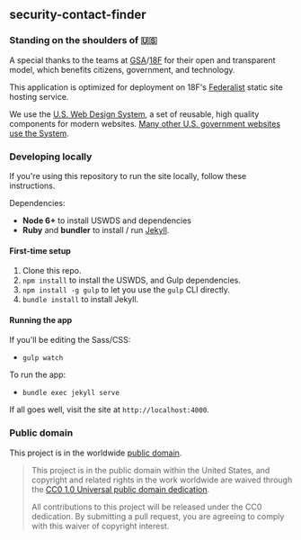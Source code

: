 ## security-contact-finder

### Standing on the shoulders of :us:

A special thanks to the teams at [GSA](https://github.com/GSA/)/[18F](https://github.com/18F/) for their open and transparent model, which benefits citizens, government, and technology.

This application is optimized for deployment on 18F's [Federalist](https://federalist.18f.gov) static site hosting service.

We use the [U.S. Web Design System](https://designsystem.digital.gov/), a set of reusable, high quality components for modern websites. [Many other U.S. government websites use the System](https://github.com/uswds/uswds/blob/develop/docs/WHO_IS_USING_USWDS.md).

### Developing locally

If you're using this repository to run the site locally, follow these instructions.

Dependencies:

-   **Node 6+** to install USWDS and dependencies
-   **Ruby** and **bundler** to install / run [Jekyll](https://jekyllrb.com).

#### First-time setup

1.  Clone this repo.
2.  `npm install` to install the USWDS, and Gulp dependencies.
3.  `npm install -g gulp` to let you use the `gulp` CLI directly.
4.  `bundle install` to install Jekyll.

#### Running the app

If you'll be editing the Sass/CSS:

-   `gulp watch`

To run the app:

-   `bundle exec jekyll serve`

If all goes well, visit the site at `http://localhost:4000`.

### Public domain

This project is in the worldwide [public domain](LICENSE.md).

> This project is in the public domain within the United States, and copyright and related rights in the work worldwide are waived through the [CC0 1.0 Universal public domain dedication](https://creativecommons.org/publicdomain/zero/1.0/).
>
> All contributions to this project will be released under the CC0 dedication. By submitting a pull request, you are agreeing to comply with this waiver of copyright interest.

